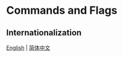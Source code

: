 # Commands and Flags

## Internationalization

[English](commands-and-flags.md) | [简体中文](./zh-Hans/commands-and-flags.md)
